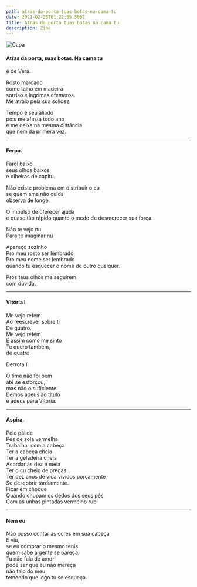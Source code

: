 ```yaml
---
path: atras-da-porta-tuas-botas-na-cama-tu
date: 2021-02-25T01:22:55.506Z
title: Atras da porta tuas botas na cama tu
description: Zine
---
```

![Capa](/../assets/atras.jpeg "Capa atras")

#### Atŕas da porta, suas botas. Na cama tu

é de Vera.  

Rosto marcado\
como talho em madeira\
sorriso e lagrimas efemeros.\
Me atraio pela sua solidez.  

Tempo é seu aliado\
pois me afasta todo ano\
e me deixa na mesma distância\
que nem da primera vez.  

- - -

#### Ferpa.

Farol baixo\
seus olhos baixos\
e olheiras de capitu.  

Não existe problema em distribuir o cu\
se quem ama não cuida\
observa de longe.  

O impulso de oferecer ajuda\
é quase tão rápido quanto o medo de desmerecer sua força.  

Não te vejo nu\
Para te imaginar nu  

Apareço sozinho\
Pro meu rosto ser lembrado.\
Pro meu nome ser lembrado\
quando tu esquecer o nome de outro qualquer.  

Pros teus olhos me seguirem\
com dúvida.  

- - -

#### Vitória I

Me vejo refém\
Ao reescrever sobre ti\
De quatro.\
Me vejo refém\
E assim como me sinto\
Te quero também,\
de quatro.  

Derrota II  

O time não foi bem\
até se esforçou,\
mas não o suficiente.\
Demos adeus ao título\
e adeus para Vitória.  

- - -

#### Aspira.

Pele pálida\
Pés de sola vermelha\
Trabalhar com a cabeça\
Ter a cabeça cheia\
Ter a geladeira cheia\
Acordar às dez e meia\
Ter o cu cheio de pregas\
Ter dez anos de vida vividos porcamente\
Se descobrir tardiamente.\
Ficar em choque\
Quando chupam os dedos dos seus pés\
Com as unhas pintadas vermelho rubi  

- - -

#### Nem eu

Não posso contar as cores em sua cabeça\
E viu,\
se eu comprar o mesmo tenis\
quem sabe a gente se pareça.\
Tu não fala de amor\
pode ser que eu não mereça\
não falo do meu\
temendo que logo tu se esqueça.